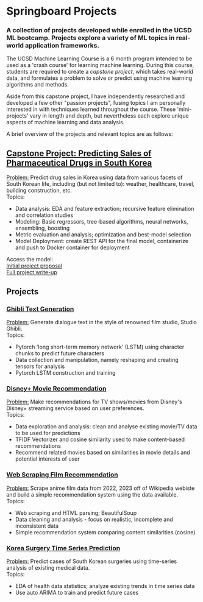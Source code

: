 # Springboard Projects
### A collection of projects developed while enrolled in the UCSD ML bootcamp. Projects explore a variety of ML topics in real-world application frameworks.

The UCSD Machine Learning Course is a 6 month program intended to be used as a 'crash course' for learning machine learning. During this course, students are required to create a *capstone project*, which takes real-world data, and formulates a problem to solve or predict using machine learning algorithms and methods.

Aside from this capstone project, I have independently researched and developed a few other "passion projects", fusing topics I am personally interested in with techniques learned throughout the course. These 'mini-projects' vary in length and depth, but nevertheless each explore unique aspects of machine learning and data analysis.

A brief overview of the projects and relevant topics are as follows:

## [Capstone Project: Predicting Sales of Pharmaceutical Drugs in South Korea](https://github.com/kevinjin21/SpringboardProjects/tree/main/Capstone)
<u>Problem:</u> Predict drug sales in Korea using data from various facets of South Korean life, including (but not limited to): weather, healthcare, travel, building construction, etc.
<br>Topics: 
* Data analysis: EDA and feature extraction; recursive feature elimination and correlation studies
* Modeling: Basic regressors, tree-based algorithms, neural networks, ensembling, boosting
* Metric evaluation and analysis; optimization and best-model selection
* Model Deployment: create REST API for the final model, containerize and push to Docker container for deployment

Access the model: 
<br>[Initial project proposal](https://docs.google.com/document/d/1n_RRZgfwl0WT2p3aCEYIY8RU9nsb2mGosM1jT3U_WT0/edit)
<br>[Full project write-up](https://docs.google.com/document/d/10khUmjzLq3PH_gnmZfJjBF86JT7S8hG7s1BtfL9th5A/edit)

## Projects
### [Ghibli Text Generation](https://github.com/kevinjin21/SpringboardProjects/tree/main/Ghibli%20Dialogue%20Generation%20Mini-Project)
<u>Problem:</u> Generate dialogue text in the style of renowned film studio, Studio Ghibli. 
<br>Topics:
* Pytorch 'long short-term memory network' (LSTM) using character chunks to predict future characters
* Data collection and manipulation, namely reshaping and creating tensors for analysis
* Pytorch LSTM construction and training

### [Disney+ Movie Recommendation](https://github.com/kevinjin21/SpringboardProjects/tree/main/Disney%20Recommendation%20Mini-Project)
<u>Problem:</u> Make recommendations for TV shows/movies from Disney's Disney+ streaming service based on user preferences.
<br>Topics:
* Data exploration and analysis: clean and analyse existing movie/TV data to be used for predictions
* TFIDF Vectorizer and cosine similarity used to make content-based recommendations
* Recommend related movies based on similarities in movie details and potential interests of user

### [Web Scraping Film Recommendation](https://github.com/kevinjin21/SpringboardProjects/tree/main/Animated%20Film%20Web%20Scraping%20Recommendation%20Mini-Project)
<u>Problem:</u> Scrape anime film data from 2022, 2023 off of Wikipedia webiste and build a simple recommendation system using the data available.
<br>Topics:
* Web scraping and HTML parsing; BeautifulSoup
* Data cleaning and analysis - focus on realistic, incomplete and inconsistent data
* Simple recommendation system comparing content similarities (cosine) 

### [Korea Surgery Time Series Prediction](https://github.com/kevinjin21/SpringboardProjects/tree/main/Health%20Data%20Mini-Project)
<u>Problem:</u> Predict cases of South Korean surgeries using time-series analysis of existing medical data.
<br>Topics:
* EDA of health data statistics; analyze existing trends in time series data
* Use auto ARIMA to train and predict future cases

